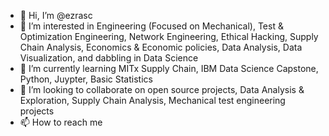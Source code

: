 - 👋 Hi, I’m @ezrasc
- 👀 I’m interested in Engineering (Focused on Mechanical), Test & Optimization Engineering, Network Engineering, Ethical Hacking, Supply Chain Analysis, Economics & Economic policies, Data Analysis, Data Visualization, and dabbling in Data Science
- 🌱 I’m currently learning MITx Supply Chain, IBM Data Science Capstone, Python, Juypter, Basic Statistics
- 💞️ I’m looking to collaborate on open source projects, Data Analysis & Exploration, Supply Chain Analysis, Mechanical test engineering projects
- 📫 How to reach me 

<!---
ezrasc/ezrasc is a ✨ special ✨ repository because its `README.md` (this file) appears on your GitHub profile.
You can click the Preview link to take a look at your changes.
--->
